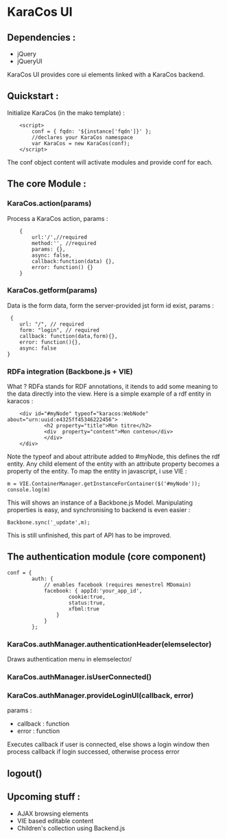 KaraCos UI
==========

## Dependencies :
* jQuery
* jQueryUI

KaraCos UI provides core ui elements linked with a KaraCos backend.

## Quickstart :
Initialize KaraCos (in the mako template) :

		<script>
			conf = { fqdn: '${instance['fqdn']}' };
			//declares your KaraCos namespace
			var KaraCos = new KaraCos(conf);
		</script>

The conf object content will activate modules and provide conf for each.

## The core Module :
 
### KaraCos.action(params)
Process a KaraCos action, params :
 
 		{
			url:'/',//required
			method:'', //required
			params: {},
			async: false,
			callback:function(data) {},
			error: function() {}
		}
		
### KaraCos.getform(params)
Data is the form data, form the server-provided jst form id exist, params :
 
	 {
		url: "/", // required
		form: "login", // required
		callback: function(data,form){},
		error: function(){},
		async: false 
	}

### RDFa integration (Backbone.js + VIE)
What ?
RDFa stands for RDF annotations, it itends to add some meaning to the data directly into the view.
Here is a simple example of a rdf entity in karacos :

		<div id="#myNode" typeof="karacos:WebNode" about="urn:uuid:e4325ff45346222456">
                <h2 property="title">Mon titre</h2>
               	<div  property="content">Mon contenu</div>
                </div>
		</div>
	
Note the typeof and about attribute added to #myNode, this defines the rdf entity.
Any child element of the entity with an attribute property becomes a property of the entity.
To map the entity in javascript, i use VIE :

	m = VIE.ContainerManager.getInstanceForContainer($('#myNode'));
	console.log(m)

This will shows an instance of a Backbone.js Model. Manipulating properties is easy,
and synchronising to backend is even easier : 

	Backbone.sync('_update',m);

This is still unfinished, this part of API has to be improved.

## The authentication module (core component)

 	conf = {
			auth: {
				// enables facebook (requires menestrel MDomain)
				facebook: { appId:'your_app_id',
						cookie:true, 
						status:true,
						xfbml:true 
					}
				}
			};

### KaraCos.authManager.authenticationHeader(elemselector)

Draws authentication menu in elemselector/

### KaraCos.authManager.isUserConnected()

### KaraCos.authManager.provideLoginUI(callback, error)
params :

* callback : function
* error : function

Executes callback if user is connected, else shows a login window then process callback if login successed, otherwise process error

## logout()

## Upcoming stuff :
* AJAX browsing elements
* VIE based editable content
* Children's collection using Backend.js
